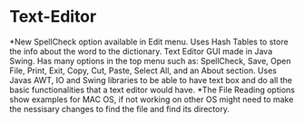 # Text-Editor
*New SpellCheck option available in Edit menu. Uses Hash Tables to store the info about the word to the dictionary.
Text Editor GUI made in Java Swing. Has many options in the top menu such as: SpellCheck, Save, Open File, Print, Exit, Copy, Cut, Paste, Select All, and an About section. Uses Javas AWT, IO and Swing libraries to be able to have text box and do all the basic functionalities that a text editor would have.
*The File Reading options show examples for MAC OS, if not working on other OS might need to make the nessisary changes to find the file and find its directory.
